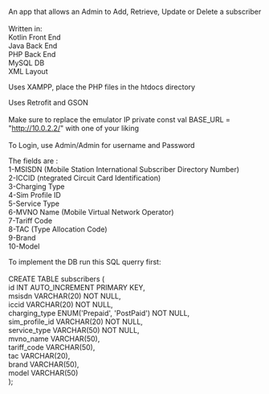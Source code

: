An app that allows an Admin to Add, Retrieve, Update or Delete a subscriber <br/>
<br/>
Written in: <br/>
Kotlin Front End <br/>
Java Back End <br/>
PHP Back End <br/>
MySQL DB <br/>
XML Layout <br/>

Uses XAMPP, place the PHP files in the htdocs directory <br/>

Uses Retrofit and GSON <br/>
<br/> 
Make sure to replace the emulator IP private const val BASE_URL = "http://10.0.2.2/" with one of your liking <br/>
<br/>
To Login, use Admin/Admin for username and Password <br/>

The fields are : <br/>
1-MSISDN (Mobile Station International Subscriber Directory Number) <br/>
2-ICCID (ntegrated Circuit Card Identification) <br/>
3-Charging Type <br/>
4-Sim Profile ID <br/>
5-Service Type <br/>
6-MVNO Name (Mobile Virtual Network Operator) <br/>
7-Tariff Code <br/>
8-TAC (Type Allocation Code) <br/>
9-Brand <br/>
10-Model <br/>

To implement the DB run this SQL querry first: <br/>
 <br/>
CREATE TABLE subscribers ( <br/> 
    id INT AUTO_INCREMENT PRIMARY KEY, <br/>
    msisdn VARCHAR(20) NOT NULL, <br/>
    iccid VARCHAR(20) NOT NULL, <br/>
    charging_type ENUM('Prepaid', 'PostPaid') NOT NULL, <br/>
    sim_profile_id VARCHAR(20) NOT NULL, <br/>
    service_type VARCHAR(50) NOT NULL, <br/>
    mvno_name VARCHAR(50), <br/>
    tariff_code VARCHAR(50), <br/>
    tac VARCHAR(20), <br/>
    brand VARCHAR(50), <br/>
    model VARCHAR(50) <br/>
);
